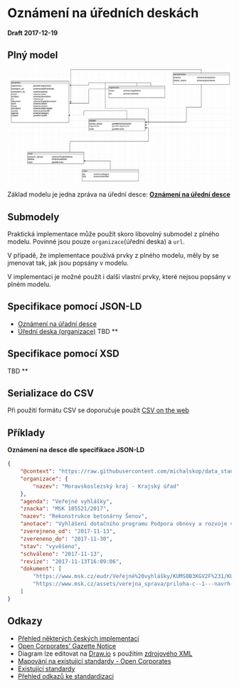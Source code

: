 # Oznámení na úředních deskách

**Draft 2017-12-19**

## Plný model
![plný model](./diagram_full.png)

Základ modelu je jedna zpráva na úřední desce: **[Oznámení na úřední desce](./oznameni/)**

## Submodely
Praktická implementace může použít skoro libovolný submodel z plného modelu. Povinné jsou pouze `organizace`(úřední deska) a `url`.

V případě, že implementace používá prvky z plného modelu, měly by se jmenovat tak, jak jsou popsány v modelu.

V implementaci je možné použít i další vlastní prvky, které nejsou popsány v plném modelu.

## Specifikace pomocí JSON-LD
  - [Oznámení na úřadní desce](https://github.com/michalskop/data_standards/blob/master/gazette_notice/json-ld/gazetteNotice.jsonld)
  - [Úřední deska (organizace)](https://github.com/michalskop/data_standards/blob/master/gazette_notice/json-ld/gazette.jsonld)
  TBD **


## Specifikace pomocí XSD
TBD **

## Serializace do CSV
Při použití formátu CSV se doporučuje použít [CSV on the web](https://www.w3.org/TR/2016/NOTE-tabular-data-primer-20160225/)


## Příklady

**Oznámení na desce dle specifikace JSON-LD**
```json
{
    "@context": "https://raw.githubusercontent.com/michalskop/data_standards/master/gazette_notice/json-ld/gazetteNotice.jsonld",
    "organizace": {
        "nazev": "Moravskoslezský kraj - Krajský úřad"
    },
    "agenda": "Veřejné vyhlášky",
    "znacka": "MSK 105521/2017",
    "nazev": "Rekonstrukce betonárny Šenov",
    "anotace": "Vyhlášení dotačního programu Podpora obnovy a rozvoje venkova Moravskoslezského kraje 2018",
    "zverejneno_od": "2017-11-13",
    "zvereneno_do": "2017-11-30",
    "stav": "vyvěšeno",
    "schváleno": "2017-11-13",
    "revize": "2017-11-13T16:09:06",
    "dokument": [
        "https://www.msk.cz/eudr/Veřejné%20vyhlášky/KUMS0B3KGV2F%231/KUMS0B3KGV2F%231%23KUMS0B3KGV2F/g5260584.pdf",
        "https://www.msk.cz/assets/verejna_sprava/priloha-c--1---navrh-smlouvy-o-poskytnuti-dotace-z-rozpoctu-kraje_4.pdf"
    ]
}
```

## Odkazy
  - [Přehled některých českých implementací](https://docs.google.com/spreadsheets/d/1x2ix9qv1DiXO26lLnvM9c7w83Wg_Wpeu8BP1OsTS1Q4/edit#gid=0)
  - [Open Corporates' Gazette Notice](https://github.com/openc/openc-schema/blob/master/schemas/gazette-notice-schema.json)
  - Diagram lze editovat na [Draw.io](https://www.draw.io) s použitím [zdrojového XML](https://raw.githubusercontent.com/michalskop/data_standards/master/gazette_notice/gazette_notice_diagram_full.xml)
  - [Mapování na existující standardy - Open Corporates](https://docs.google.com/spreadsheets/d/16hh30KrV9m6aTY5KWlG5mFqyi07cEMXlWYcWEe8GUKk/edit#gid=0)
  - [Existující standardy](http://www.popoloproject.com/appendices/survey.html)
  - [Přehled odkazů ke standardizaci](https://docs.google.com/document/d/1lejsvjTd86urF37X6H4S1OhP3zRpjuiOkz_kLQNCsTY/edit#)
